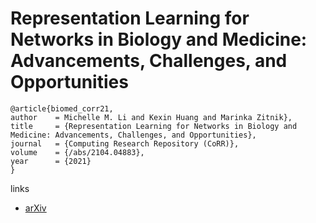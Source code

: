 # Representation Learning for Networks in Biology and Medicine: Advancements, Challenges, and Opportunities

```
@article{biomed_corr21,
author    = Michelle M. Li and Kexin Huang and Marinka Zitnik},
title     = {Representation Learning for Networks in Biology and Medicine: Advancements, Challenges, and Opportunities},
journal   = {Computing Research Repository (CoRR)},
volume    = {/abs/2104.04883},
year      = {2021}
}
```

links
- [arXiv](https://arxiv.org/abs/2104.04883)
